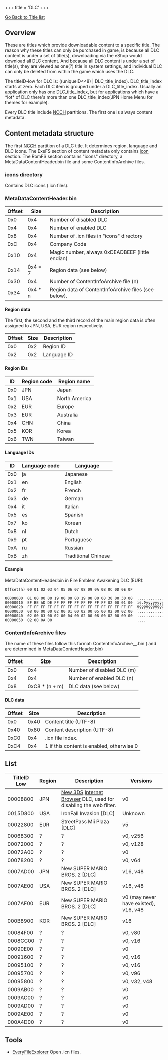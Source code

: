 +++
title = 'DLC'
+++

[Go Back to Title list](Title_list "wikilink")

## Overview

These are titles which provide downloadable content to a specific title.
The reason why these titles can only be purchased in game, is because
all DLC content is under a set of title(s), downloading via the eShop
would download all DLC content. And because all DLC content is under a
set of title(s), they are viewed as one(?) title in system settings, and
individual DLC can only be deleted from within the game which uses the
DLC.

The titleID-low for DLC is: ((uniqueID\<\<8) \| DLC_title_index).
DLC_title_index starts at zero. Each DLC item is grouped under a
DLC_title_index. Usually an application only has one DLC_title_index,
but for applications which have a \*lot\* of DLC there's more than one
DLC_title_index(JPN Home Menu for themes for example).

Every DLC title include [NCCH](NCCH "wikilink") partitions. The first
one is always content metadata.

## Content metadata structure

The first [NCCH](NCCH "wikilink") partition of a DLC title. It
determines region, language and DLC icons. The ExeFS section of content
metadata only contains [icon](SMDH "wikilink") section. The RomFS
section contains "icons" directory, a MetaDataContentHeader.bin file and
some ContentInfoArchive files.

### icons directory

Contains DLC icons (.icn files).

### MetaDataContentHeader.bin

| Offset | Size     | Description                                          |
|--------|----------|------------------------------------------------------|
| 0x0    | 0x4      | Number of disabled DLC                               |
| 0x4    | 0x4      | Number of enabled DLC                                |
| 0x8    | 0x4      | Number of .icn files in "icons" directory            |
| 0xC    | 0x4      | Company Code                                         |
| 0x10   | 0x4      | Magic number, always 0xDEADBEEF (little endian)      |
| 0x14   | 0x4 \* 7 | Region data (see below)                              |
| 0x30   | 0x4      | Number of ContentInfoArchive file (n)                |
| 0x34   | 0x4 \* n | Region data of ContentInfoArchive files (see below). |

#### Region data

The first, the second and the third record of the main region data is
often assigned to JPN, USA, EUR region respectively.

| Offset | Size | Description |
|--------|------|-------------|
| 0x0    | 0x2  | Region ID   |
| 0x2    | 0x2  | Language ID |

#### Region IDs

| ID  | Region code | Region name   |
|-----|-------------|---------------|
| 0x0 | JPN         | Japan         |
| 0x1 | USA         | North America |
| 0x2 | EUR         | Europe        |
| 0x3 | EUR         | Australia     |
| 0x4 | CHN         | China         |
| 0x5 | KOR         | Korea         |
| 0x6 | TWN         | Taiwan        |

#### Language IDs

| ID  | Language code | Language            |
|-----|---------------|---------------------|
| 0x0 | ja            | Japanese            |
| 0x1 | en            | English             |
| 0x2 | fr            | French              |
| 0x3 | de            | German              |
| 0x4 | it            | Italian             |
| 0x5 | es            | Spanish             |
| 0x7 | ko            | Korean              |
| 0x8 | nl            | Dutch               |
| 0x9 | pt            | Portuguese          |
| 0xA | ru            | Russian             |
| 0xB | zh            | Traditional Chinese |

#### Example

MetaDataContentHeader.bin in Fire Emblem Awakening DLC (EUR):

```
Offset(h) 00 01 02 03 04 05 06 07 08 09 0A 0B 0C 0D 0E 0F
```

```
00000000  01 00 00 00 19 00 00 00 19 00 00 00 30 00 30 00  ............0.0.
00000010  EF BE AD DE FF FF FF FF FF FF FF FF 02 00 01 00  ï¾.Þÿÿÿÿÿÿÿÿ....
00000020  FF FF FF FF FF FF FF FF FF FF FF FF FF FF FF FF  ÿÿÿÿÿÿÿÿÿÿÿÿÿÿÿÿ
00000030  08 00 00 00 02 00 01 00 02 00 05 00 02 00 02 00  ................
00000040  02 00 03 00 02 00 04 00 02 00 08 00 02 00 09 00  ................
00000050  02 00 0A 00                                      ....
```

### ContentInfoArchive files

The name of these files follow this format:
ContentInfoArchive_<region code>_<language code>.bin (<region code>
and <language code> are determined in MetaDataContentHeader.bin)

| Offset | Size            | Description                |
|--------|-----------------|----------------------------|
| 0x0    | 0x4             | Number of disabled DLC (m) |
| 0x4    | 0x4             | Number of enabled DLC (n)  |
| 0x8    | 0xC8 \* (n + m) | DLC data (see below)       |

#### DLC data

| Offset | Size | Description                               |
|--------|------|-------------------------------------------|
| 0x0    | 0x40 | Content title (UTF-8)                     |
| 0x40   | 0x80 | Content description (UTF-8)               |
| 0xC0   | 0x4  | .icn file index.                          |
| 0xC4   | 0x4  | 1 if this content is enabled, otherwise 0 |

## List

| TitleID Low | Region | Description                                                                                                           | Versions                              |
|-------------|--------|-----------------------------------------------------------------------------------------------------------------------|---------------------------------------|
| 00008800    | JPN    | [New 3DS](New_3DS "wikilink") [Internet Browser](Internet_Browser "wikilink") DLC, used for disabling the web filter. | v0                                    |
| 0015D800    | USA    | IronFall Invasion \[DLC\]                                                                                             | Unknown                               |
| 00022800    | EUR    | StreetPass Mii Plaza \[DLC\]                                                                                          | v5                                    |
| 00068300    | ?      | ?                                                                                                                     | v0, v256                              |
| 00072000    | ?      | ?                                                                                                                     | v0, v128                              |
| 00072A00    | ?      | ?                                                                                                                     | v0                                    |
| 00078200    | ?      | ?                                                                                                                     | v0, v64                               |
| 0007AD00    | JPN    | New SUPER MARIO BROS. 2 \[DLC\]                                                                                       | v16, v48                              |
| 0007AE00    | USA    | New SUPER MARIO BROS. 2 \[DLC\]                                                                                       | v16, v48                              |
| 0007AF00    | EUR    | New SUPER MARIO BROS. 2 \[DLC\]                                                                                       | v0 (may never have existed), v16, v48 |
| 000B8900    | KOR    | New SUPER MARIO BROS. 2 \[DLC\]                                                                                       | v16                                   |
| 00084F00    | ?      | ?                                                                                                                     | v0, v80                               |
| 0008CC00    | ?      | ?                                                                                                                     | v0, v16                               |
| 00090E00    | ?      | ?                                                                                                                     | v0                                    |
| 00091600    | ?      | ?                                                                                                                     | v0, v16                               |
| 00095100    | ?      | ?                                                                                                                     | v0, v16                               |
| 00095700    | ?      | ?                                                                                                                     | v0, v96                               |
| 00095800    | ?      | ?                                                                                                                     | v0, v32, v48                          |
| 0009AB00    | ?      | ?                                                                                                                     | v0                                    |
| 0009AC00    | ?      | ?                                                                                                                     | v0                                    |
| 0009AD00    | ?      | ?                                                                                                                     | v0                                    |
| 0009AE00    | ?      | ?                                                                                                                     | v0                                    |
| 000A4D00    | ?      | ?                                                                                                                     | v0                                    |

## Tools

- [EveryFileExplorer](https://github.com/Gericom/EveryFileExplorer) Open
  .icn files.